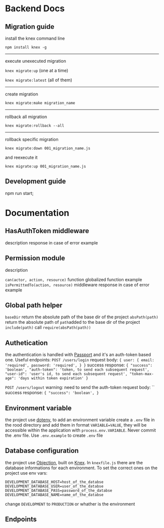 # Backend Docs
## Migration guide

install the knex command line 

`npm install knex -g`

---

execute unexecuted migration

`knex migrate:up` (one at a time)

`knex migrate:latest` (all of them)

---

create migration

`knex migrate:make migration_name`

---

rollback all migration

`knex migrate:rollback --all`

---

rollback specific migration

`knex migrate:down 001_migration_name.js`

and reexecute it

`knex migrate:up 001_migration_name.js`

## Development guide

npm run start;

# Documentation

## HasAuthToken middleware
description
response in case of error
example

## Permission module
description

`can(actor, action, resource)`
  function
  globalized function
  example
`isPermittedTo(action, resource)`
  middleware
  response in case of error
  example

## Global path helper
`baseDir`
  return the absolute path of the base dir of the project
`absPath(path)`
  return the absolute path of `path`added to the base dir of the project
`include(path)`
  call `require(absPath(path))`

## Authetication
the authentication is handled with [Passport](http://www.passportjs.org/) and it's an auth-token based one. Useful endpoints:
  `POST /users/login`
  request body: `
    {
      user: {
        email: 'required',
        password: 'required',
      }
    }
  `
  success response: `
    {
      "success": 'boolean',
      "auth-token": 'token, to send each subsequent request',
      "user-id": 'user's id, to send each subsequent request',
      "token-max-age": 'days within token expiration'
    }
  `

  `POST /users/logout`
  warning: need to send the auth-token
  request body: ``
  success response: `
    {
      "success": 'boolean',
    }
  `

## Environment variable
the project use [dotenv](https://www.npmjs.com/package/dotenv), to add an environment variable create a `.env` file in the rood directory and add them in format `VARIABLE=VALUE`, they will be accessible within the application with `process.env.VARIABLE`. Never commit the .env file. Use `.env.example` to create `.env` file

## Database configuration
the project use [Objection](https://vincit.github.io/objection.js/), built on [Knex](http://knexjs.org/). In `knexfile.js` there are the database informations for each environment. To set the correct ones on the project use env vars:

`
DEVELOPMENT_DATABASE_HOST=host_of_the_databse
DEVELOPMENT_DATABASE_USER=user_of_the_databse
DEVELOPMENT_DATABASE_PASS=password_of_the_databse
DEVELOPMENT_DATABASE_NAME=name_of_the_databse
`

change `DEVELOPMENT` to `PRODUCTION` or whather is the environment

## Endpoints


